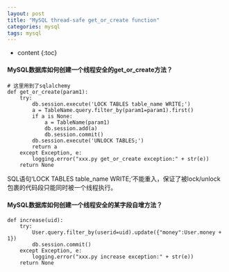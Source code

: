 ```yaml
---
layout: post
title: "MySQL thread-safe get_or_create function"
categories: mysql
tags: mysql
---
```


* content
{:toc}

#### MySQL数据库如何创建一个线程安全的get_or_create方法？

```
# 这里用到了sqlalchemy
def get_or_create(param1):
    try:
        db.session.execute('LOCK TABLES table_name WRITE;')
        a = TableName.query.filter_by(param1=param1).first()
        if a is None:
            a = TableName(param1)
            db.session.add(a)
            db.session.commit()
        db.session.execute('UNLOCK TABLES;')
        return a
    except Exception, e:
        logging.error("xxx.py get_or_create exception:" + str(e))
    return None
```
SQL语句‘LOCK TABLES table_name WRITE;’不能重入，保证了被lock/unlock包裹的代码段只能同时被一个线程执行。

#### MySQL数据库如何创建一个线程安全的某字段自增方法？

```
def increase(uid):
    try:
        User.query.filter_by(userid=uid).update({"money":User.money + 1})
        db.session.commit()
    except Exception, e:
        logging.error("xxx.py increase exception:" + str(e))
    return None
```